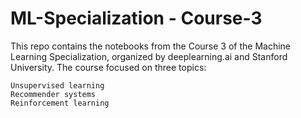 # ML-Specialization - Course-3

This repo contains the notebooks from the Course 3 of the Machine Learning Specialization, organized by deeplearning.ai and Stanford University. The course focused on three topics:
```
Unsupervised learning
Recommender systems
Reinforcement learning
```
